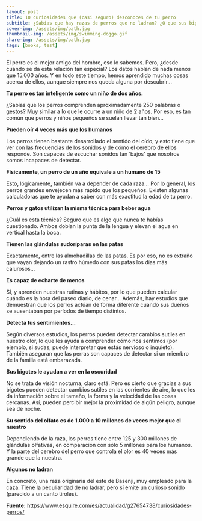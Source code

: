 ```yaml
---
layout: post
title: 10 curiosidades que (casi seguro) desconoces de tu perro
subtitle: ¿Sabías que hay razas de perros que no ladran? ¿O que sus bigotes les ayudan a ver en la oscuridad?
cover-img: /assets/img/path.jpg
thumbnail-img: /assets/img/swimming-doggo.gif
share-img: /assets/img/path.jpg
tags: [books, test]
---
```


El perro es el mejor amigo del hombre, eso lo sabemos. Pero, ¿desde cuándo se da esta relación tan especial? Los datos hablan de nada menos que 15.000 años. Y en todo este tiempo, hemos aprendido muchas cosas acerca de ellos, aunque siempre nos queda alguna por descubrir…

**Tu perro es tan inteligente como un niño de dos años.**

¿Sabías que los perros comprenden aproximadamente 250 palabras o gestos? Muy similar a lo que le ocurre a un niño de 2 años. Por eso, es tan común que perros y niños pequeños se suelan llevar tan bien…

**Pueden oír 4 veces más que los humanos**

Los perros tienen bastante desarrollado el sentido del oído, y esto tiene que ver con las frecuencias de los sonidos y de cómo el cerebro de ellos responde. Son capaces de escuchar sonidos tan ‘bajos’ que nosotros somos incapaces de detectar.

**Físicamente, un perro de un año equivale a un humano de 15**

Esto, lógicamente, también va a depender de cada raza… Por lo general, los perros grandes envejecen más rápido que los pequeños. Existen algunas calculadoras que te ayudan a saber con más exactitud la edad de tu perro.

**Perros y gatos utilizan la misma técnica para beber agua**

¿Cuál es esta técnica? Seguro que es algo que nunca te habías cuestionado. Ambos doblan la punta de la lengua y elevan el agua en vertical hasta la boca.

**Tienen las glándulas sudoríparas en las patas**

Exactamente, entre las almohadillas de las patas. Es por eso, no es extraño que vayan dejando un rastro húmedo con sus patas los días más calurosos…

**Es capaz de echarte de menos**

Sí, y aprenden nuestras rutinas y hábitos, por lo que pueden calcular cuándo es la hora del paseo diario, de cenar… Además, hay estudios que demuestran que los perros actúan de forma diferente cuando sus dueños se ausentaban por períodos de tiempo distintos.

**Detecta tus sentimientos…**

Según diversos estudios, los perros pueden detectar cambios sutiles en nuestro olor, lo que les ayuda a comprender cómo nos sentimos (por ejemplo, si sudas, puede interpretar que estás nervioso o inquieto). También aseguran que las perras son capaces de detectar si un miembro de la familia está embarazada.

**Sus bigotes le ayudan a ver en la oscuridad**

No se trata de visión nocturna, claro está. Pero es cierto que gracias a sus bigotes pueden detectar cambios sutiles en las corrientes de aire, lo que les da información sobre el tamaño, la forma y la velocidad de las cosas cercanas. Así, pueden percibir mejor la proximidad de algún peligro, aunque sea de noche.

**Su sentido del olfato es de 1.000 a 10 millones de veces mejor que el nuestro**

Dependiendo de la raza, los perros tiene entre 125 y 300 millones de glándulas olfativas, en comparación con sólo 5 millones para los humanos. Y la parte del cerebro del perro que controla el olor es 40 veces más grande que la nuestra.

**Algunos no ladran**

En concreto, una raza originaria del este de Basenji, muy empleado para la caza. Tiene la peculiaridad de no ladrar, pero sí emite un curioso sonido (parecido a un canto tirolés).


**Fuente:** https://www.esquire.com/es/actualidad/g27654738/curiosidades-perros/ 
